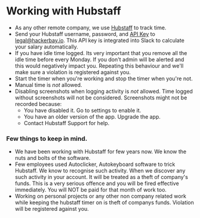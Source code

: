# Working with Hubstaff

- As any other remote company, we use [Hubstaff](https://www.hubstaff.com) to track time.
- Send your Hubstaff username, password, and [API Key](https://developer.hubstaff.com/) to legal@hackerbay.io. This API key is integrated into Slack to calculate your salary automatically.
- If you have idle time logged. Its very important that you remove all the idle time before every Monday. If you don't admin will be alerted and this would negatively impact you. Repeating this behaviour and we'll make sure a violation is registered against you. 
- Start the timer when you're working and stop the timer when you're not.
- Manual time is *not* allowed.
- Disabling screenshots when logging activity is *not* allowed. Time logged without screenshots will not be considered. Screenshots might not be recorded because:
  - You have disabled it. Go to settings to enable it.
  - You have an older version of the app. Upgrade the app.
  - Contact Hubstaff Support for help.
  

### Few things to keep in mind.

- We have been working with Hubstaff for few years now. We know the nuts and bolts of the software.
- Few employees used Autoclicker, Autokeyboard software to trick Hubstaff. We know to recognise such activity. When we discover any such activity in your account. It will be treated as a theft of company's funds. This is a very serious offence and you will be fired effective immediately. You will NOT be paid for that month of work too.  
- Working on personal projects or any other non company related work while keeping the hubstaff timer on is theft of companys funds. Violation will be registered against you. 
